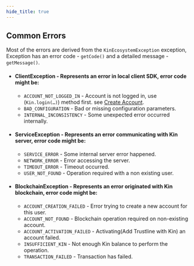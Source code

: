 ```yaml
---
hide_title: true
---
```


## Common Errors
Most of the errors are derived from the `KinEcosystemException` exception, Exception has an error code - `getCode()` and a detailed message - `getMessage()`.

* #### **ClientException** - Represents an error in local client SDK, error code might be:
    * `ACCOUNT_NOT_LOGGED_IN` - Account is not logged in, use (`Kin.login(…)`) method first. see [Create Account](CREATE_ACCOUNT.md).
    * `BAD_CONFIGURATION` - Bad or missing configuration parameters.
    * `INTERNAL_INCONSISTENCY` - Some unexpected error occurred internally.

* #### **ServiceException** - Represents an error communicating with Kin server, error code might be:

    * `SERVICE_ERROR` - Some internal server error happened.
    * `NETWORK_ERROR` - Error accessing the server.
    * `TIMEOUT_ERROR` - Timeout occurred.
    * `USER_NOT_FOUND` - Operation required with a non existing user.

* #### **BlockchainException** - Represents an error originated with Kin blockchain, error code might be:

    * `ACCOUNT_CREATION_FAILED` - Error trying to create a new account for this user.
    * `ACCOUNT_NOT_FOUND` - Blockchain operation required on non-existing account.
    * `ACCOUNT_ACTIVATION_FAILED` - Activating(Add Trustline with Kin) an account failed.
    * `INSUFFICIENT_KIN` - Not enough Kin balance to perform the operation.
    * `TRANSACTION_FAILED` - Transaction has failed.
